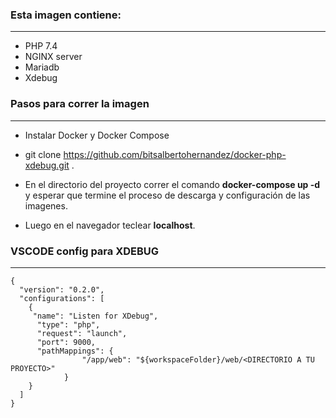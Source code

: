 ### Esta imagen contiene:
------------

* PHP 7.4
* NGINX server 
* Mariadb
* Xdebug
###  Pasos para correr la imagen

------------


-  Instalar Docker y Docker Compose

-  git clone https://github.com/bitsalbertohernandez/docker-php-xdebug.git .
-  En el directorio del proyecto correr el comando **docker-compose up -d** y esperar que termine el proceso de descarga y configuración de las imagenes.
-  Luego en el navegador teclear **localhost**.

### VSCODE config para XDEBUG
------------
```
{
  "version": "0.2.0",
  "configurations": [
    {
     "name": "Listen for XDebug",
      "type": "php",
      "request": "launch",
      "port": 9000,
      "pathMappings": {
                "/app/web": "${workspaceFolder}/web/<DIRECTORIO A TU PROYECTO>"
            }
    }
  ]
}
```